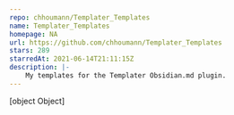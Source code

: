 ```yaml
---
repo: chhoumann/Templater_Templates
name: Templater_Templates
homepage: NA
url: https://github.com/chhoumann/Templater_Templates
stars: 289
starredAt: 2021-06-14T21:11:15Z
description: |-
    My templates for the Templater Obsidian.md plugin.
---
```


[object Object]
